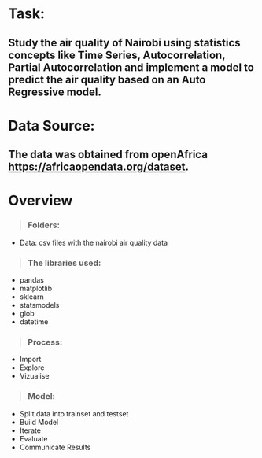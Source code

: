 # Task:
## Study the air quality of Nairobi using statistics concepts like Time Series, Autocorrelation, Partial Autocorrelation and implement a model to predict the air quality based on an Auto Regressive model.  

# Data Source:
## The data was obtained from openAfrica https://africaopendata.org/dataset. 

# Overview

> ### Folders:
- Data: csv files with the nairobi air quality data
 
> ### The libraries used:
- pandas
- matplotlib
- sklearn
- statsmodels
- glob
- datetime

> ### Process:
- Import
- Explore
- Vizualise


> ### Model:
- Split data into trainset and testset
- Build Model
- Iterate
- Evaluate
- Communicate Results
